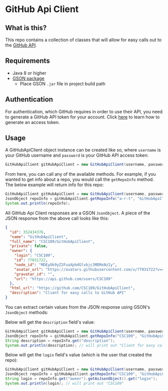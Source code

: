 # GitHub Api Client

## What is this?

This repo contains a collection of classes that will allow for easy calls out to the [GitHub API](https://docs.github.com/en).

## Requirements

- Java 8 or higher
- [GSON package](https://repo1.maven.org/maven2/com/google/code/gson/gson/2.8.6/gson-2.8.6.jar)
    - Place GSON `.jar` file in project build path

## Authentication

For authentication, which GitHub requires in order to use their API, you need to generate a GitHub API token for your account.
Click [here](./access-token) to learn how to generate an access token.

## Usage

A GitHubApiClient object instance can be created like so, where `username` is your GitHub username and `password` is your GitHub API access token:

```java
GitHubApiClient gitHubApiClient = new GitHubApiClient(username, password);
```

From here, you can call any of the available methods.
For example, if you wanted to get info about a repo, you would call the `getRepoInfo` method.
The below example will return info for this repo:

```java
GitHubApiClient gitHubApiClient = new GitHubApiClient(username, password);
JsonObject repoInfo = gitHubApiClient.getRepoInfo("a-r-t", "GitHubApiClient");
System.out.println(repoInfo);
```

All GitHub Api Client responses are a GSON `JsonObject`. A piece of the JSON response from the above call looks like this:

```json
{
  "id": 352434376,
  "name": "GitHubApiClient",
  "full_name": "CSC109/GitHubApiClient",
  "private": false,
  "owner": {
    "login": "CSC109",
    "id": 77031722,
    "node_id": "MDEyOk9yZ2FuaXphdGlvbjc3MDMxNzIy",
    "avatar_url": "https://avatars.githubusercontent.com/u/77031722?v=4",
    "gravatar_id": "",
    "url": "https://api.github.com/users/CSC109"
  },
  "html_url": "https://github.com/CSC109/GitHubApiClient",
  "description": "Client for easy calls to GitHub API"
}
```

You can extract certain values from the JSON response using GSON's `JsonObject` methods:

Below will get the `description` field's value:
```java
GitHubApiClient gitHubApiClient = new GitHubApiClient(username, password);
JsonObject repoInfo = gitHubApiClient.getRepoInfo("CSC109", "GitHubApiClient");
String description = repoInfo.get("description");
System.out.println(description); // will print out "Client for easy calls to GitHub API"
```

Below will get the `login` field's value (which is the user that created the repo):
```java
GitHubApiClient gitHubApiClient = new GitHubApiClient(username, password);
JsonObject repoInfo = gitHubApiClient.getRepoInfo("CSC109", "GitHubApiClient");
String login = repoInfo.get("owner").getAsJsonObject().get("login");
System.out.println(login); // will print out "CSC109"
```



